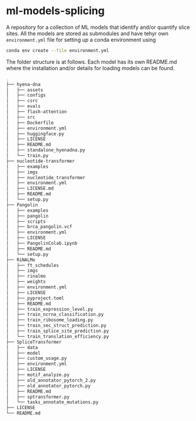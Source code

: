 # ml-models-splicing

A repository for a collection of ML models that identify and/or quantify slice sites. All the models are stored as submodules and have tehyr own ```environment.yml``` file for setting up a conda environment using

```bash
conda env create --file environment.yml
```

The folder structure is at follows. Each model has its own README.md where the installation and/or details for loading models can be found.

```bash
.
├── hyena-dna
│   ├── assets
│   ├── configs
│   ├── csrc
│   ├── evals
│   ├── flash-attention
│   ├── src
│   ├── Dockerfile
│   ├── environment.yml
│   ├── huggingface.py
│   ├── LICENSE
│   ├── README.md
│   ├── standalone_hyenadna.py
│   └── train.py
├── nucleotide-transformer
│   ├── examples
│   ├── imgs
│   ├── nucleotide_transformer
│   ├── environment.yml
│   ├── LICENSE.md
│   ├── README.md
│   └── setup.py
├── Pangolin
│   ├── examples
│   ├── pangolin
│   ├── scripts
│   ├── brca_pangolin.vcf
│   ├── environment.yml
│   ├── LICENSE
│   ├── PangolinColab.ipynb
│   ├── README.md
│   └── setup.py
├── RiNALMo
│   ├── ft_schedules
│   ├── imgs
│   ├── rinalmo
│   ├── weights
│   ├── environment.yml
│   ├── LICENSE
│   ├── pyproject.toml
│   ├── README.md
│   ├── train_expression_level.py
│   ├── train_ncrna_classification.py
│   ├── train_ribosome_loading.py
│   ├── train_sec_struct_prediction.py
│   ├── train_splice_site_prediction.py
│   └── train_translation_efficiency.py
├── SpliceTransformer
│   ├── data
│   ├── model
│   ├── custom_usage.py
│   ├── environment.yml
│   ├── LICENSE
│   ├── motif_analyze.py
│   ├── old_annotator_pytorch_2.py
│   ├── old_annotator_pytorch.py
│   ├── README.md
│   ├── sptransformer.py
│   └── tasks_annotate_mutations.py
├── LICENSE
└── README.md
```
